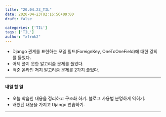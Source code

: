 ```yaml
---
title: "20.04.23_TIL"
date: 2020-04-23T02:16:56+09:00
draft: false

categories: ['TIL']
tags: ['TIL']
author: "xfrnk2"
---
```

+ Django 관계를 표현하는 모델 필드(ForeignKey, OneToOneField)에 대한 강의를 들었다.
+ 어제 풀지 못한 알고리즘 문제를 풀었다.
+ 백준 온라인 저지 알고리즘 문제를 2가지 풀었다.
--- 
#### 내일 할 일  
+ 오늘 학습한 내용을 정리하고 구조화 하기. 블로그 사용법 분명하게 익히기. 
+ 배웠던 내용을 가지고 Django 연습하기.
---